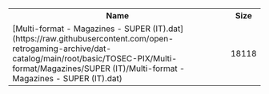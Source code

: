 <table>
<tr><th>Name</th><th>Size</th></tr>
<tr><td>
[Multi-format - Magazines - SUPER (IT).dat](https://raw.githubusercontent.com/open-retrogaming-archive/dat-catalog/main/root/basic/TOSEC-PIX/Multi-format/Magazines/SUPER (IT)/Multi-format - Magazines - SUPER (IT).dat)
</td><td>18118</td></tr>
</table>
